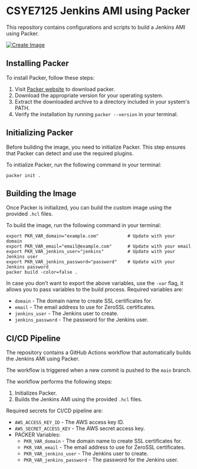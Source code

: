 # CSYE7125 Jenkins AMI using Packer

This repository contains configurations and scripts to build a Jenkins AMI using Packer.

[![Create Image](https://github.com/cyse7125-su24-team06/ami-jenkins/actions/workflows/release.yml/badge.svg)](https://github.com/cyse7125-su24-team06/ami-jenkins/actions/workflows/release.yml)

## Installing Packer

To install Packer, follow these steps:

1. Visit [Packer website](https://www.packer.io/downloads) to download packer.
2. Download the appropriate version for your operating system.
3. Extract the downloaded archive to a directory included in your system's PATH.
4. Verify the installation by running `packer --version` in your terminal.

## Initializing Packer

Before building the image, you need to initialize Packer. This step ensures that Packer can detect and use the required plugins.

To initialize Packer, run the following command in your terminal:

    packer init .

## Building the Image

Once Packer is initialized, you can build the custom image using the provided `.hcl` files.

To build the image, run the following command in your terminal:

    export PKR_VAR_domain="example.com"           # Update with your domain
    export PKR_VAR_email="email@example.com"      # Update with your email
    export PKR_VAR_jenkins_user="jenkins"         # Update with your Jenkins user
    export PKR_VAR_jenkins_password="password"    # Update with your Jenkins password
    packer build -color=false .

In case you don't want to export the above variables, use the `-var` flag, it allows you to pass variables to the build process.
Required variables are:

- `domain` - The domain name to create SSL certificates for.
- `email` - The email address to use for ZeroSSL certificates.
- `jenkins_user` - The Jenkins user to create.
- `jenkins_password` - The password for the Jenkins user.

## CI/CD Pipeline

The repository contains a GitHub Actions workflow that automatically builds the Jenkins AMI using Packer.

The workflow is triggered when a new commit is pushed to the `main` branch.

The workflow performs the following steps:

1. Initializes Packer.
2. Builds the Jenkins AMI using the provided `.hcl` files.

Required secrets for CI/CD pipeline are:

- `AWS_ACCESS_KEY_ID` - The AWS access key ID.
- `AWS_SECRET_ACCESS_KEY` - The AWS secret access key.
- PACKER Variables:
  - `PKR_VAR_domain` - The domain name to create SSL certificates for.
  - `PKR_VAR_email` - The email address to use for ZeroSSL certificates.
  - `PKR_VAR_jenkins_user` - The Jenkins user to create.
  - `PKR_VAR_jenkins_password` - The password for the Jenkins user.
